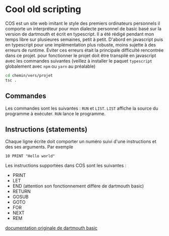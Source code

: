 # Cool old scripting
COS est un site web imitant le style des premiers ordinateurs personnels il comporte un interpréteur pour mon dialecte personnel de basic basé sur la version de dartmouth et écrit en typescript.
Il a été rédigé pendant mon temps libre sur plusieures semaines, petit à petit. D'abord en javascript puis en typescript pour une implémentation plus robuste, moins sujette à des erreurs de runtime. Éviter ces erreurs était la principale difficulté rencontrée dans ce projet.
pour fonctionner le projet doit être transpilé en javascript avec les commandes suivantes (veillez à installer le paquet `typescript` globalement avec `npm` ou `yarn` au préalable)

```bash
cd chemin/vers/projet
tsc .
```
## Commandes
Les commandes sont les suivantes : `RUN` et `LIST`.
`LIST` affiche la source du programme à exécuter.
`RUN` lance le programme.

## Instructions (statements)
Chaque ligne écrite doit comporter un numéro suivi d'une instructions et des ses arguments. Par exemple 
```basic
10 PRINT "Hello world"
```
Les instructions supportées dans COS sont les suivantes :
* PRINT
* LET
* END (attention son fonctionnement diffère de dartmouth basic)
* RETURN
* GOSUB
* GOTO
* FOR
* NEXT
* REM

[documentation originale de dartmouth basic](https://www.google.com/url?sa=t&source=web&rct=j&opi=89978449&url=https://ia601901.us.archive.org/34/items/bitsavers_dartmouthB_3679804/BASIC_4th_Edition_Jan68_text.pdf&ved=2ahUKEwiPzqCFvo2GAxUB9AIHHWqtB9YQFnoECC4QAQ&usg=AOvVaw3fizFRoHowshdpbrjspwLb)
